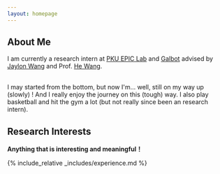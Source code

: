 ```yaml
---
layout: homepage
---
```

## About Me

I am currently a research intern at <a target="_blank" href="https://hughw19.github.io/">PKU EPIC Lab</a> and <a href="http://www.galbot.com/">Galbot</a> advised by <a href="https://42jaylonw.github.io/">Jaylon Wang</a> and Prof. <a target="_blank" href="https://hughw19.github.io/">He Wang</a>. <br><br>
<!-- I am currently a third-year graduate student at Beijing University of Posts and Telecommunications. I obtained my bachelor's degree from Nanjing Tech University. -->
I may started from the bottom, but now I'm... well, still on my way up (slowly) ! And I really enjoy the journey on this (tough) way. 
I also play basketball and hit the gym a lot (but not really since been an research intern).

## Research Interests

<!-- - **Computer Vision:** image recognition, image generation, video captioning
- **Machine Learning:** meta-learning, incremental learning, transfer learning -->
**Anything that is interesting and meaningful！**

<!-- ## News -->

<!-- - **[Feb. 2020]** Our paper about incremental learning is accepted to CVPR 2020.
- **[Feb. 2020]** We will host the ACM Multimedia Asia 2020 conference in Singapore!
- **[Sept. 2019]** Our paper about few-shot learning is accepted to NeurIPS 2019.
- **[Mar. 2019]** Our paper about few-shot learning is accepted to CVPR 2019. -->

<!-- {% include_relative _includes/publications.md %} -->

<!-- {% include_relative _includes/services.md %} -->

{% include_relative _includes/experience.md %}